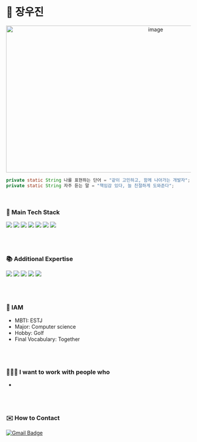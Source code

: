 # 🌱 장우진
<div align=center>
<img src="https://github.com/user-attachments/assets/bb7a488a-47f5-429b-a89e-38bc9a48045c" alt="image" width="800" height="400">
</div>

```java
private static String 나를 표현하는 단어 = "같이 고민하고, 함께 나아가는 개발자";
private static String 자주 듣는 말 = "책임감 있다, 늘 친절하게 도와준다";
```

<br>

### 🚀 Main Tech Stack
<div>
<img src="https://img.shields.io/badge/Java-007396?style=flat-square&logo=Java&logoColor=white"/>
<img src="https://img.shields.io/badge/Spring%20Boot-6DB33F?style=flat-square&logo=Spring%20Boot&logoColor=white"/>
<img src="https://img.shields.io/badge/Spring%20Data%20JPA-6DB33F?style=flat-square&logo=Spring%20Data%20JPA&logoColor=white"/>
<img src="https://img.shields.io/badge/MySQL-4479A1?style=flat-square&logo=MySQL&logoColor=white"/>
<img src="https://img.shields.io/badge/Swagger-6FCE45?style=flat-square&logo=swagger&logoColor=white"/>
<img src="https://img.shields.io/badge/AWS-232F3E?style=flat-square&logo=amazon-aws&logoColor=white"/>
<img src="https://img.shields.io/badge/GitHub-181717?style=flat-square&logo=github&logoColor=white"/>
</div>

<br><br>
  
### 📚 Additional Expertise
<div>
<img src="https://img.shields.io/badge/Python-3776AB?style=flat-square&logo=Python&logoColor=white"/>
<img src="https://img.shields.io/badge/Django-092E20?style=flat-square&logo=Django&logoColor=white"/>
<img src="https://img.shields.io/badge/FastAPI-009688?style=flat-square&logo=FastAPI&logoColor=white"/>
<img src="https://img.shields.io/badge/OpenAI-412991?style=flat-square&logo=OpenAI&logoColor=white"/>
<img src="https://img.shields.io/badge/NLP-008080?style=flat-square&logo=NLP&logoColor=white"/>
</div>

<br><br>

### 🐸 IAM
- MBTI: ESTJ
- Major: Computer science
- Hobby: Golf
- Final Vocabulary: Together

<br><br>

### 🧑‍🤝‍🧑  I want to work with people who
- 

<br><br>

### ✉️ How to Contact
[![Gmail Badge](https://img.shields.io/badge/-jangwoojin1@gmail.com-D14836?style=flat-square&logo=Gmail&logoColor=white&link=mailto:jangwoojin1@gmail.com)](mailto:jangwoojin1@gmail.com)
